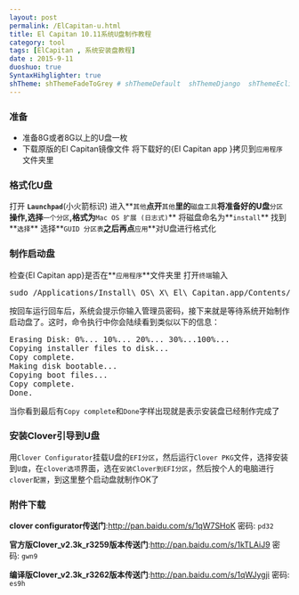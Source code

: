 ```yaml
---
layout: post
permalink: /ElCapitan-u.html
title: El Capitan 10.11系统U盘制作教程
category: tool
tags: [ElCapitan , 系统安装盘教程]
date : 2015-9-11
duoshuo: true
SyntaxHihglighter: true
shTheme: shThemeFadeToGrey # shThemeDefault  shThemeDjango  shThemeEclipse  shThemeEmacs  shThemeFadeToGrey  shThemeMidnight  shThemeRDark
---
```


### 准备

* 准备8G或者8G以上的U盘一枚
* 下载原版的El Capitan镜像文件 将下载好的{El Capitan app }拷贝到`应用程序`文件夹里

### 格式化U盘

打开 **`Launchpad`**(小火箭标识) 进入**`其他`**点开**`其他`**里的**`磁盘工具`**将准备好的U盘**`分区`**操作,选择**`一个分区`**,格式为**`Mac OS 扩展 (日志式)`** 将磁盘命名为**`install`** 找到**`选择`** 选择**`GUID 分区表`**之后再点**`应用`**对U盘进行格式化

### 制作启动盘

检查{El Capitan app}是否在**`应用程序`**文件夹里
打开`终端`输入

<pre class="brush: c; ruler: true; first-line: 0; highlight: [10,12] ; auto-links: true ; collapse: true ; gutter: true; ">
sudo /Applications/Install\ OS\ X\ El\ Capitan.app/Contents/Resources/createinstallmedia --volume /Volumes/install --applicationpath /Applications/Install\ OS\ X\ El\ Capitan.app --nointeraction
</pre>

按回车运行回车后，系统会提示你输入管理员密码，接下来就是等待系统开始制作启动盘了。这时，命令执行中你会陆续看到类似以下的信息：

<pre class="brush: c; ruler: true; first-line: 0; highlight: [] ; auto-links: true ; collapse: true ; gutter: true; ">
Erasing Disk: 0%... 10%... 20%... 30%...100%...
Copying installer files to disk...
Copy complete.
Making disk bootable...
Copying boot files...
Copy complete.
Done.
</pre>
    
当你看到最后有`Copy complete`和`Done`字样出现就是表示安装盘已经制作完成了

### 安装Clover引导到U盘

 用`Clover Configurator`挂载U盘的`EFI分区`，然后运行`Clover PKG`文件，选择安装到`U盘`，在`clover选项`界面，选在`安装Clover到EFI分区`，然后按个人的电脑进行`clover配置`，到这里整个启动盘就制作OK了

### 附件下载

**clover configurator传送门**:<http://pan.baidu.com/s/1qW7SHoK> 密码: `pd32`

**官方版Clover_v2.3k_r3259版本传送门**:<http://pan.baidu.com/s/1kTLAiJ9> 密码: `gwn9`

**编译版Clover_v2.3k_r3262版本传送门**:<http://pan.baidu.com/s/1qWJygji> 密码: `es9h`

